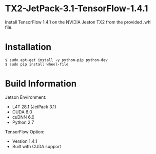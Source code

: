 # TX2-JetPack-3.1-TensorFlow-1.4.1

Install TensorFlow 1.4.1 on the NVIDIA Jeston TX2 from the provided .whl file.

# Installation

```
$ sudo apt-get install -y python-pip python-dev
$ sudo pip install wheel-file
```

# Build Information

Jetson Environment:

- L4T 28.1 (JetPack 3.1)
- CUDA 8.0
- cuDNN 6.0
- Python 2.7

TensorFlow Option:

- Version 1.4.1
- Built with CUDA support

